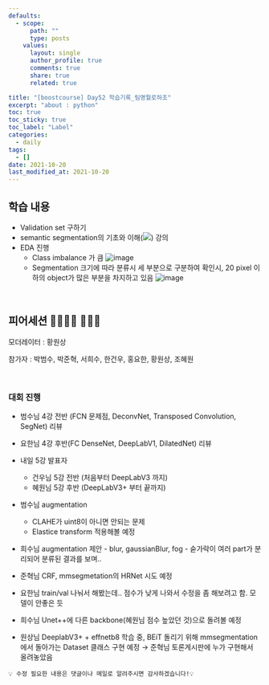 ```yaml
---
defaults:
  - scope:
      path: ""
      type: posts
    values:
      layout: single
      author_profile: true
      comments: true
      share: true
      related: true

title: "[boostcourse] Day52 학습기록_팀명뭘로하조"
excerpt: "about : python"
toc: true
toc_sticky: true
toc_label: "Label"
categories:
  - daily
tags:
  - []
date: 2021-10-20
last_modified_at: 2021-10-20
---
```


## 학습 내용

- Validation set 구하기
- semantic segmentation의 기초와 이해(<a href="https://hongsusoo.github.io/ai_models/md_seg_fcn"><img src="https://img.shields.io/badge/-FCN-red"/></a>) 강의
- EDA 진행 
  - Class imbalance 가 큼
![image](https://user-images.githubusercontent.com/77658029/139706482-87ad383c-86a7-46ac-b375-404b98d7e1de.png)
  - Segmentation 크기에 따라 분류시 세 부분으로 구분하여 확인시, 20 pixel 이하의 object가 많은 부분을 차지하고 있음
![image](https://user-images.githubusercontent.com/77658029/139706966-88aebf9a-1caa-4852-b039-6b051de234ea.png)

<br>

## 피어세션 👨‍👨‍👦‍👦 👨‍👨‍👦

모더레이터 : 황원상

참가자 : 박범수, 박준혁, 서희수, 한건우, 홍요한, 황원상, 조혜원

<br>

### 대회 진행

- 범수님 4강 전반 (FCN 문제점, DeconvNet, Transposed Convolution, SegNet) 리뷰
- 요한님 4강 후반(FC DenseNet, DeepLabV1, DilatedNet) 리뷰

- 내일 5강 발표자
    - 건우님 5강 전반 (처음부터 DeepLabV3 까지)
    - 혜원님 5강 후반 (DeepLabV3+ 부터  끝까지)
- 범수님 augmentation
    - CLAHE가 uint8이 아니면 안되는 문제
    - Elastice transform 적용해볼 예정
- 희수님 augmentation 제안 - blur, gaussianBlur, fog - 숟가락이 여러 part가 분리되어 분류된 결과를 보며..
- 준혁님 CRF, mmsegmetation의 HRNet 시도 예정
- 요한님 train/val 나눠서 해봤는데.. 점수가 낮게 나와서 수정을 좀 해보려고 함. 모델이 안좋은 듯
- 희수님 Unet++에 다른 backbone(혜원님 점수 높았던 것)으로 돌려볼 예정
- 원상님 DeeplabV3+ + effnetb8  학습 중, BEiT 돌리기 위해 mmsegmentation 에서 돌아가는 Dataset 클래스 구현 예정 → 준혁님 토론게시판에 누가 구현해서 올려놓았음

```
💡 수정 필요한 내용은 댓글이나 메일로 알려주시면 감사하겠습니다!💡 
```
